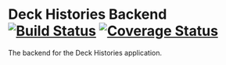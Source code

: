 # Deck Histories Backend [![Build Status](https://travis-ci.org/becelot/dh-backend.svg?branch=master)](https://travis-ci.org/becelot/dh-backend) [![Coverage Status](https://coveralls.io/repos/github/becelot/dh-backend/badge.svg)](https://coveralls.io/github/becelot/dh-backend)
The backend for the Deck Histories application.
